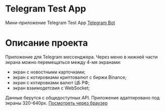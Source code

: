 # Telegram Test App

Мини-приложение Telegram Test App 
[Telegram Bot](https://t.me/MiniAppDnBot)

# Описание проекта

Приложение для Telegram мессенджера. Через меню в нижней части экрана можно перемещаться между 4-мя экранами:

- экран с новостными карточками;
- экран с котировками криптовалют с биржи Binance;
- экран с котировками валют ЦБ РФ;
- экран взаимодетсвия с WebSocket;

Данные берутся с общедоступных API. Приложение адаптировано под экраны 320-640px.
[Посмотреть через браузер](https://telegram-test-app.netlify.app)








